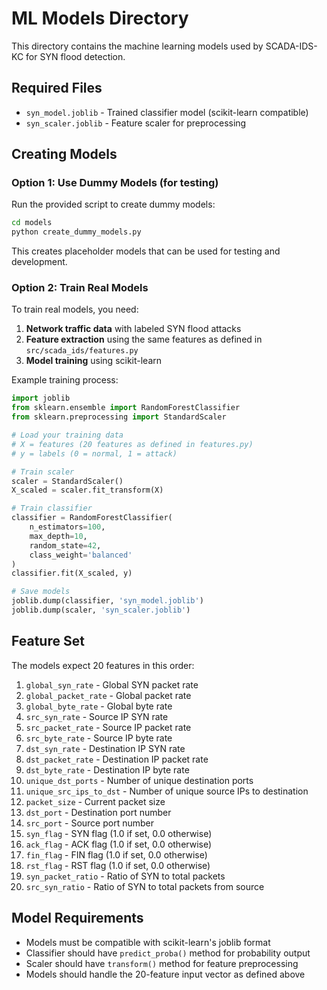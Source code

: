 # ML Models Directory

This directory contains the machine learning models used by SCADA-IDS-KC for SYN flood detection.

## Required Files

- `syn_model.joblib` - Trained classifier model (scikit-learn compatible)
- `syn_scaler.joblib` - Feature scaler for preprocessing

## Creating Models

### Option 1: Use Dummy Models (for testing)

Run the provided script to create dummy models:

```bash
cd models
python create_dummy_models.py
```

This creates placeholder models that can be used for testing and development.

### Option 2: Train Real Models

To train real models, you need:

1. **Network traffic data** with labeled SYN flood attacks
2. **Feature extraction** using the same features as defined in `src/scada_ids/features.py`
3. **Model training** using scikit-learn

Example training process:

```python
import joblib
from sklearn.ensemble import RandomForestClassifier
from sklearn.preprocessing import StandardScaler

# Load your training data
# X = features (20 features as defined in features.py)
# y = labels (0 = normal, 1 = attack)

# Train scaler
scaler = StandardScaler()
X_scaled = scaler.fit_transform(X)

# Train classifier
classifier = RandomForestClassifier(
    n_estimators=100,
    max_depth=10,
    random_state=42,
    class_weight='balanced'
)
classifier.fit(X_scaled, y)

# Save models
joblib.dump(classifier, 'syn_model.joblib')
joblib.dump(scaler, 'syn_scaler.joblib')
```

## Feature Set

The models expect 20 features in this order:

1. `global_syn_rate` - Global SYN packet rate
2. `global_packet_rate` - Global packet rate
3. `global_byte_rate` - Global byte rate
4. `src_syn_rate` - Source IP SYN rate
5. `src_packet_rate` - Source IP packet rate
6. `src_byte_rate` - Source IP byte rate
7. `dst_syn_rate` - Destination IP SYN rate
8. `dst_packet_rate` - Destination IP packet rate
9. `dst_byte_rate` - Destination IP byte rate
10. `unique_dst_ports` - Number of unique destination ports
11. `unique_src_ips_to_dst` - Number of unique source IPs to destination
12. `packet_size` - Current packet size
13. `dst_port` - Destination port number
14. `src_port` - Source port number
15. `syn_flag` - SYN flag (1.0 if set, 0.0 otherwise)
16. `ack_flag` - ACK flag (1.0 if set, 0.0 otherwise)
17. `fin_flag` - FIN flag (1.0 if set, 0.0 otherwise)
18. `rst_flag` - RST flag (1.0 if set, 0.0 otherwise)
19. `syn_packet_ratio` - Ratio of SYN to total packets
20. `src_syn_ratio` - Ratio of SYN to total packets from source

## Model Requirements

- Models must be compatible with scikit-learn's joblib format
- Classifier should have `predict_proba()` method for probability output
- Scaler should have `transform()` method for feature preprocessing
- Models should handle the 20-feature input vector as defined above
